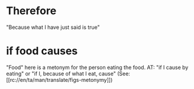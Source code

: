 # Therefore

"Because what I have just said is true"

# if food causes

"Food" here is a metonym for the person eating the food. AT: "if I cause by eating" or "if I, because of what I eat, cause" (See: [[rc://en/ta/man/translate/figs-metonymy]])

